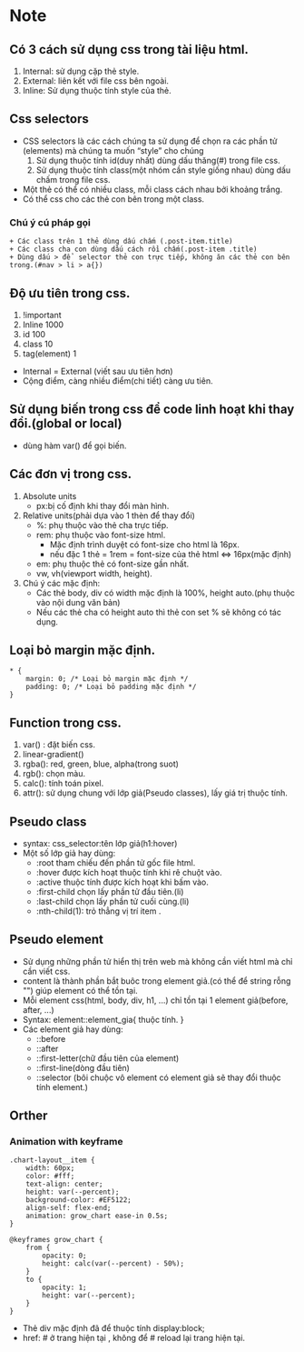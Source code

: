 # Note
## Có 3 cách sử  dụng css trong tài liệu html.
1. Internal: sử dụng cặp thẻ style.
2. External: liên kết với file css bên ngoài.
3. Inline: Sử dụng thuộc tính style của thẻ.
## Css selectors
+ CSS selectors là các cách chúng ta sử dụng để chọn ra các phần tử (elements) mà chúng ta muốn “style” cho chúng
    1. Sử dụng thuộc tính id(duy nhất) dùng dấu thăng(#) trong file css.
    2. Sử dụng thuộc tính class(một nhóm cần style giống nhau) dùng dấu chấm trong file css.
+ Một thẻ có thể có nhiều class, mỗi class cách nhau bởi khoảng trắng.
+ Có thể  css cho các thẻ con bên trong một class.
### Chú ý cú pháp gọi
    + Các class trên 1 thẻ dùng dấu chấm (.post-item.title)
    + Các class cha con dùng dấu cách rồi chấm(.post-item .title) 
    + Dùng dấu > để  selector thẻ con trực tiếp, không ăn các thẻ con bên trong.(#nav > li > a{})

## Độ ưu tiên trong css.
1. !important
2. Inline 1000
3. id 100
4. class  10
5. tag(element) 1
+ Internal = External (viết sau ưu tiên hơn)
+ Cộng điểm, càng nhiều điểm(chi tiết) càng ưu tiên.
## Sử dụng biến trong css để code linh hoạt khi thay đổi.(global or local)
+ dùng hàm var() để gọi biến.

## Các đơn vị trong css.
1. Absolute units
    + px:bị cố định khi thay đổi màn hình.
2. Relative units(phải dựa vào 1 thèn để thay đổi)
    + %: phụ thuộc vào thẻ cha trực tiếp.
    + rem: phụ thuộc vào font-size html.
        + Mặc định trình duyệt có font-size cho html là 16px.
        + nếu đặc 1 thẻ = 1rem = font-size của thẻ html <=> 16px(mặc định)
    + em: phụ thuộc thẻ có font-size gần nhất.
    + vw, vh(viewport width, height).
3. Chú ý các mặc định:
    + Các thẻ body, div có width mặc định là 100%, height auto.(phụ thuộc vào nội dung văn bản)
    + Nếu các thẻ cha có height auto thì thẻ con set % sẽ không có tác dụng.

## Loại bỏ margin mặc định.
```
* {
    margin: 0; /* Loại bỏ margin mặc định */
    padding: 0; /* Loại bỏ padding mặc định */
}
```
## Function trong css.
1. var() : đặt biến css.
2. linear-gradient()
3. rgba(): red, green, blue, alpha(trong suot)
4. rgb(): chọn màu.
5. calc(): tính toán pixel.
6. attr(): sử dụng chung với lớp giả(Pseudo classes), lấy giá trị thuộc tính.

## Pseudo class
+ syntax: css_selector:tên lớp giả(h1:hover)
+ Một số lớp giả hay dùng:
    + :root tham chiếu đến phần tử gốc file html.
    + :hover được kích hoạt thuộc tính khi rê chuột vào.
    + :active thuộc tính được kích hoạt khi bấm vào.
    + :first-child chọn lấy phần tử đầu tiên.(li)
    + :last-child chọn lấy phần tử cuối cùng.(li)
    + :nth-child(1): trỏ thẳng vị trí item .

## Pseudo element
+ Sử dụng những phần tử hiển thị trên web mà không cần viết html mà chỉ cần viết css.
+ content là thành phần bắt buôc trong element giả.(có thể để string rỗng "") giúp element có thể tồn tại.
+ Mỗi element css(html, body, div, h1, ...) chỉ tồn tại 1 element giả(before, after, ...)
+ Syntax: element::element_gia{
    thuộc tính.
}
+ Các element giả hay dùng:
    + ::before
    + ::after
    + ::first-letter(chữ đầu tiên của element)
    + ::first-line(dòng đầu tiên)
    + ::selector (bôi chuộc vô element có element giả sẽ thay đổi thuộc tính element.) 


## Orther

### Animation with keyframe
```
.chart-layout__item {
    width: 60px;
    color: #fff;
    text-align: center;
    height: var(--percent);
    background-color: #EF5122;
    align-self: flex-end;
    animation: grow_chart ease-in 0.5s;
}

@keyframes grow_chart {
    from {
        opacity: 0;
        height: calc(var(--percent) - 50%);
    }
    to {
        opacity: 1;
        height: var(--percent);
    }
}
```
+ Thẻ div mặc định đã để thuộc tính display:block;
+ href: # ở trang hiện tại , không để # reload lại trang hiện tại.



